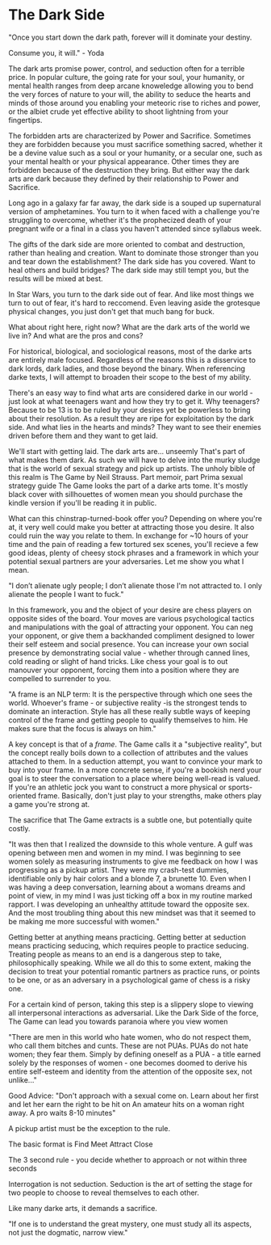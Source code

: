 # The Dark Side

"Once you start down the dark path, forever will it dominate your destiny.

Consume you, it will." - Yoda


The dark arts promise power, control, and seduction often for a terrible price.
In popular culture, the going rate for your soul, your humanity, or mental health ranges from deep arcane knoweledge allowing you to bend the very forces of nature to your will, the ability to seduce the hearts and minds of those around you enabling your meteoric rise to riches and power, or the albiet crude yet effective ability to shoot lightning from your fingertips.


The forbidden arts are characterized by Power and Sacrifice. Sometimes they are forbidden because you must sacrifice something sacred, whether it be a devine value such as a soul or your humanity, or a secular one, such as your mental health or your physical appearance. Other times they are forbidden because of the destruction they bring. But either way the dark arts are dark because they defined by their relationship to Power and Sacrifice.


Long ago in a galaxy far far away, the dark side is a souped up supernatural version of amphetamines. You turn to it when faced with a challenge you're struggling to overcome, whether it's the prophecized death of your pregnant wife or a final in a class you haven't attended since syllabus week.


The gifts of the dark side are more oriented to combat and destruction, rather than healing and creation. Want to dominate those stronger than you and tear down the establishment? The dark side has you covered. Want to heal others and build bridges? The dark side may still tempt you, but the results will be mixed at best.


In Star Wars, you turn to the dark side out of fear. And like most things we turn to out of fear, it's hard to reccomend. Even leaving aside the grotesque physical changes, you just don't get that much bang for buck.


What about right here, right now? What are the dark arts of the world we live in? And what are the pros and cons?


For historical, biological, and sociological reasons, most of the darke arts are entirely male focused. Regardless of the reasons this is a disservice to dark lords, dark ladies, and those beyond the binary. When referencing darke texts, I will attempt to broaden their scope to the best of my ability.


There's an easy way to find what arts are considered darke in our world - just look at what teenagers want and how they try to get it. Why teenagers? Because to be 13 is to be ruled by your desires yet be powerless to bring about their resolution. As a result they are ripe for exploitation by the dark side. And what lies in the hearts and minds? They want to see their enemies driven before them and they want to get laid.

We'll start with getting laid. The dark arts are... unseemly That's part of what makes them dark. As such we will have to delve into the murky sludge that is the world of sexual strategy and pick up artists. The unholy bible of this realm is The Game by Neil Strauss. Part memoir, part Prima sexual strategy guide The Game looks the part of a darke arts tome. It's mostly black cover with sillhouettes of women mean you should purchase the kindle version if you'll be reading it in public.

What can this chinstrap-turned-book offer you? Depending on where you're at, it very well could make you better at attracting those you desire. It also could ruin the way you relate to them. In exchange for ~10 hours of your time and the pain of reading a few tortured sex scenes, you'll recieve a few good ideas, plenty of cheesy stock phrases and a framework in which your potential sexual partners are your adversaries. Let me show you what I mean. 

"I don’t alienate ugly people; I don’t alienate those I'm not attracted to. I only alienate the people I want to fuck."

In this framework, you and the object of your desire are chess players on opposite sides of the board. Your moves are various psychological tactics and manipulations with the goal of attracting your opponent. You can neg your opponent, or give them a backhanded compliment designed to lower their self esteem and social presence. You can increase your own social presence by demonstrating social value - whether through canned lines, cold reading or slight of hand tricks. Like chess your goal is to out manouver your opponent, forcing them into a position where they are compelled to surrender to you.


"A frame is an NLP term: It is the perspective through which one sees the world. Whoever's frame - or subjective reality -is the strongest tends to dominate an interaction. Style has all these really subtle ways of keeping control of the frame and getting people to qualify themselves to him. He makes sure that the focus is always on him."


A key concept is that of a _frame_. The Game calls it a "subjective reality", but the concept really boils down to a collection of attributes and the values attached to them. In a seduction attempt, you want to convince your mark to buy into your frame. In a more concrete sense, if you're a bookish nerd your goal is to steer the conversation to a place where being well-read is valued. If you're an athletic jock you want to construct a more physical or sports-oriented frame. Basically, don't just play to your strengths, make others play a game you're strong at.


The sacrifice that The Game extracts is a subtle one, but potentially quite costly.

"It was then that I realized the downside to this whole venture. A gulf was opening between men and women in my mind. I was beginning to see women solely as measuring instruments to give me feedback on how I was progressing as a pickup artist. They were my crash-test dummies, identifiable only by hair colors and a blonde 7, a brunette 10. Even when I was having a deep conversation, learning about a womans dreams and point of view, in my mind I was just ticking off a box in my routine marked rapport. I was developing an unhealthy attitude toward the opposite sex. And the most troubling thing about this new mindset was that it seemed to be making me more successful with women."

Getting better at anything means practicing. Getting better at seduction means practicing seducing, which requires people to practice seducing. Treating people as means to an end is a dangerous step to take, philosophically speaking. While we all do this to some extent, making the decision to treat your potential romantic partners as practice runs, or points to be one, or as an adversary in a psychological game of chess is a risky one.

For a certain kind of person, taking this step is a slippery slope to viewing all interpersonal interactions as adversarial. Like the Dark Side of the force, The Game can lead you towards paranoia where you view women 

"There are men in this world who hate women, who do not respect them, who call them bitches and cunts. These are not PUAs. PUAs do not hate women; they fear them. Simply by defining oneself as a PUA - a title earned solely by the responses of women -  one becomes doomed to derive his entire self-esteem and identity from the attention of the opposite sex, not unlike..."




Good Advice:
"Don't approach with a sexual come on. Learn about her first and let her earn the right to be hit on
An amateur hits on a woman right away. A pro waits 8-10 minutes"

A pickup artist must be the exception to the rule.

The basic format is Find Meet Attract Close

The 3 second rule - you decide whether to approach or not within three seconds

Interrogation is not seduction. Seduction is the art of setting the stage for two people to choose to reveal themselves to each other.


Like many darke arts, it demands a sacrifice. 



"If one is to understand the great mystery, one must study all its aspects, not just the dogmatic, narrow view."
